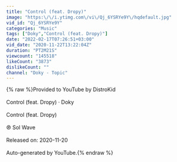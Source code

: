 ```yaml
---
title: "Control (feat. Dropy)"
image: "https:\/\/i.ytimg.com\/vi\/Qj_6YSRYe9Y\/hqdefault.jpg"
vid_id: "Qj_6YSRYe9Y"
categories: "Music"
tags: ["Doky","Control (feat. Dropy)"]
date: "2022-02-17T07:26:51+03:00"
vid_date: "2020-11-22T13:22:04Z"
duration: "PT2M21S"
viewcount: "145518"
likeCount: "3873"
dislikeCount: ""
channel: "Doky - Topic"
---
```

{% raw %}Provided to YouTube by DistroKid<br /><br />Control (feat. Dropy) · Doky<br /><br />Control (feat. Dropy)<br /><br />℗ Sol Wave<br /><br />Released on: 2020-11-20<br /><br />Auto-generated by YouTube.{% endraw %}
